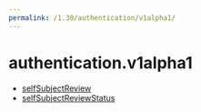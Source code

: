 ```yaml
---
permalink: /1.30/authentication/v1alpha1/
---
```


# authentication.v1alpha1



* [selfSubjectReview](selfSubjectReview.md)
* [selfSubjectReviewStatus](selfSubjectReviewStatus.md)